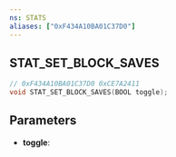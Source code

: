 ```yaml
---
ns: STATS
aliases: ["0xF434A10BA01C37D0"]
---
```

## STAT_SET_BLOCK_SAVES

```c
// 0xF434A10BA01C37D0 0xCE7A2411
void STAT_SET_BLOCK_SAVES(BOOL toggle);
```

## Parameters
* **toggle**: 

